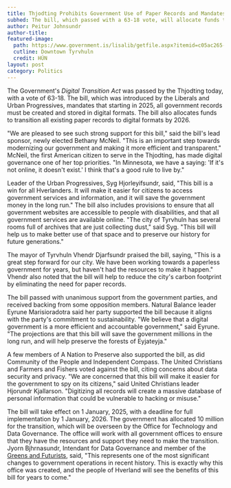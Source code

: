 ```yaml
---
title: Thjodting Prohibits Government Use of Paper Records and Mandates Digitization of Archives 
subhed: The bill, which passed with a 63-18 vote, will allocate funds to transition all government records to digital formats by 2026. Hverland already has one of the most advanced e-government systems in the world.
author: Peitur Johnsundr
author-title: 
featured-image: 
  path: https://www.government.is/lisalib/getfile.aspx?itemid=c05ac265-d90f-11e7-9420-005056bc4d74&
  cutline: Downtown Tyrvhuln
  credit: HÚN
layout: post
category: Politics
---
```


The Government's *Digital Transition Act* was passed by the Thjodting today, with a vote of 63-18. The bill, which was introduced by the Liberals and Urban Progressives, mandates that starting in 2025, all government records must be created and stored in digital formats. The bill also allocates funds to transition all existing paper records to digital formats by 2026.

"We are pleased to see such strong support for this bill," said the bill's lead sponsor, newly elected Bethany McNeil. "This is an important step towards modernizing our government and making it more efficient and transparent." McNeil, the first American citizen to serve in the Thjodting, has made digital governance one of her top priorities. "In Minnesota, we have a saying: 'If it's not online, it doesn't exist.' I think that's a good rule to live by."

Leader of the Urban Progressives, Syg Hjorleyifsundr, said, "This bill is a win for all Hverlanders. It will make it easier for citizens to access government services and information, and it will save the government money in the long run." The bill also includes provisions to ensure that all government websites are accessible to people with disabilities, and that all government services are available online. "The city of Tyrvhuln has several rooms full of archives that are just collecting dust," said Syg. "This bill will help us to make better use of that space and to preserve our history for future generations."

The mayor of Tyrvhuln Vhendr Djarfsundr praised the bill, saying, "This is a great step forward for our city. We have been working towards a paperless government for years, but haven't had the resources to make it happen." Vhendr also noted that the bill will help to reduce the city's carbon footprint by eliminating the need for paper records.

The bill passed with unanimous support from the government parties, and received backing from some opposition members. Natural Balance leader Eyrune Marisioradotra said her party supported the bill because it aligns with the party's commitment to sustainability. "We believe that a digital government is a more efficient and accountable government," said Eyrune. "The projections are that this bill will save the government millions in the long run, and will help preserve the forests of Eyjateyja."

A few members of A Nation to Preserve also supported the bill, as did Community of the People and Independent Compass. The United Christians and Farmers and Fishers voted against the bill, citing concerns about data security and privacy. "We are concerned that this bill will make it easier for the government to spy on its citizens," said United Christians leader Hjorundr Kjallarson. "Digitizing all records will create a massive database of personal information that could be vulnerable to hacking or misuse."

The bill will take effect on 1 January, 2025, with a deadline for full implementation by 1 January, 2026. The government has allocated 10 million for the transition, which will be overseen by the Office for Technology and Data Governance. The office will work with all government offices to ensure that they have the resources and support they need to make the transition. Jyorn Bjhrnasundr, Intendant for Data Governance and member of the <a href="{{ '/about/party/gfu' | relative_url }}">Greens and Futurists</a>, said, "This represents one of the most significant changes to government operations in recent history. This is exactly why this office was created, and the people of Hverland will see the benefits of this bill for years to come."